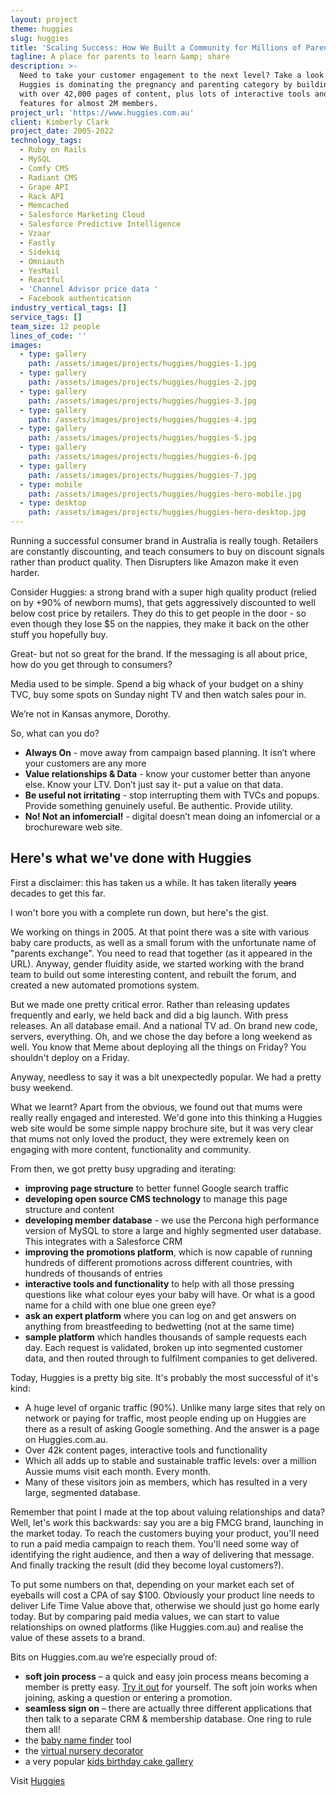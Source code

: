 ```yaml
---
layout: project
theme: huggies
slug: huggies
title: 'Scaling Success: How We Built a Community for Millions of Parents'
tagline: A place for parents to learn &amp; share
description: >-
  Need to take your customer engagement to the next level? Take a look at how
  Huggies is dominating the pregnancy and parenting category by building a site
  with over 42,000 pages of content, plus lots of interactive tools and member
  features for almost 2M members.
project_url: 'https://www.huggies.com.au'
client: Kimberly Clark
project_date: 2005-2022
technology_tags:
  - Ruby on Rails
  - MySQL
  - Comfy CMS
  - Radiant CMS
  - Grape API
  - Rack API
  - Memcached
  - Salesforce Marketing Cloud
  - Salesforce Predictive Intelligence
  - Vzaar
  - Fastly
  - Sidekiq
  - Omniauth
  - YesMail
  - Reactful
  - 'Channel Advisor price data '
  - Facebook authentication
industry_vertical_tags: []
service_tags: []
team_size: 12 people
lines_of_code: ''
images:
  - type: gallery
    path: /assets/images/projects/huggies/huggies-1.jpg
  - type: gallery
    path: /assets/images/projects/huggies/huggies-2.jpg
  - type: gallery
    path: /assets/images/projects/huggies/huggies-3.jpg
  - type: gallery
    path: /assets/images/projects/huggies/huggies-4.jpg
  - type: gallery
    path: /assets/images/projects/huggies/huggies-5.jpg
  - type: gallery
    path: /assets/images/projects/huggies/huggies-6.jpg
  - type: gallery
    path: /assets/images/projects/huggies/huggies-7.jpg
  - type: mobile
    path: /assets/images/projects/huggies/huggies-hero-mobile.jpg
  - type: desktop
    path: /assets/images/projects/huggies/huggies-hero-desktop.jpg
---
```


Running a successful consumer brand in Australia is really tough. Retailers are constantly discounting, and teach consumers to buy on discount signals rather than product quality. Then Disrupters like Amazon make it even harder.

Consider Huggies: a strong brand with a super high quality product (relied on by +90% of newborn mums), that gets aggressively discounted to well below cost price by retailers. They do this to get people in the door - so even though they lose $5 on the nappies, they make it back on the other stuff you hopefully buy.

Great- but not so great for the brand. If the messaging is all about price, how do you get through to consumers?

Media used to be simple. Spend a big whack of your budget on a shiny TVC, buy some spots on Sunday night TV and then watch sales pour in.

We’re not in Kansas anymore, Dorothy.

So, what can you do?

* **Always On** - move away from campaign based planning. It isn’t where your customers are any more
* **Value relationships & Data** - know your customer better than anyone else. Know your LTV. Don’t just say it- put a value on that data.
* **Be useful not irritating** - stop interrupting them with TVCs and popups. Provide something genuinely useful. Be authentic. Provide utility.
* **No! Not an infomercial!** - digital doesn’t mean doing an infomercial or a brochureware web site.

## Here's what we've done with Huggies

First a disclaimer: this has taken us a while. It has taken literally ~~years~~ decades to get this far.

I won't bore you with a complete run down, but here's the gist.

We working on things in 2005. At that point there was a site with various baby care products, as well as a small forum with the unfortunate name of "parents exchange". You need to read that together (as it appeared in the URL). Anyway, gender fluidity aside, we started working with the brand team to build out some interesting content, and rebuilt the forum, and created a new automated promotions system.

But we made one pretty critical error. Rather than releasing updates frequently and early, we held back and did a big launch. With press releases. An all database email. And a national TV ad. On brand new code, servers, everything. Oh, and we chose the day before a long weekend as well. You know that Meme about deploying all the things on Friday? You shouldn't deploy on a Friday.

Anyway, needless to say it was a bit unexpectedly popular. We had a pretty busy weekend.

What we learnt? Apart from the obvious, we found out that mums were really really engaged and interested. We'd gone into this thinking a Huggies web site would be some simple nappy brochure site, but it was very clear that mums not only loved the product, they were extremely keen on engaging with more content, functionality and community.

From then, we got pretty busy upgrading and iterating:

* **improving page structure** to better funnel Google search traffic
* **developing open source CMS technology** to manage this page structure and content
* **developing member database** - we use the Percona high performance version of MySQL to store a large and highly segmented user database. This integrates with a Salesforce CRM
* **improving the promotions platform**, which is now capable of running hundreds of different promotions across different countries, with hundreds of thousands of entries
* **interactive tools and functionality** to help with all those pressing questions like what colour eyes your baby will have. Or what is a good name for a child with one blue one green eye?
* **ask an expert platform** where you can log on and get answers on anything from breastfeeding to bedwetting (not at the same time)
* **sample platform** which handles thousands of sample requests each day. Each request is validated, broken up into segmented customer data, and then routed through to fulfilment companies to get delivered.

Today, Huggies is a pretty big site. It's probably the most successful of it's kind:

* A huge level of organic traffic (90%). Unlike many large sites that rely on network or paying for traffic, most people ending up on Huggies are there as a result of asking Google something. And the answer is a page on Huggies.com.au.
* Over 42k content pages, interactive tools and functionality
* Which all adds up to stable and sustainable traffic levels: over a million Aussie mums visit each month. Every month.
* Many of these visitors join as members, which has resulted in a very large, segmented database.

Remember that point I made at the top about valuing relationships and data? Well, let's work this backwards: say you are a big FMCG brand, launching in the market today. To reach the customers buying your product, you'll need to run a paid media campaign to reach them. You'll need some way of identifying the right audience, and then a way of delivering that message. And finally tracking the result (did they become loyal customers?).

To put some numbers on that, depending on your market each set of eyeballs will cost a CPA of say $100. Obviously your product line needs to deliver Life Time Value above that, otherwise we should just go home early today. But by comparing paid media values, we can start to value relationships on owned platforms (like Huggies.com.au) and realise the value of these assets to a brand.

Bits on Huggies.com.au we’re especially proud of:

* **soft join process** – a quick and easy join process means becoming a member is pretty easy. [Try it out](https://www.huggies.com.au/join) for yourself. The soft join works when joining, asking a question or entering a promotion.
* **seamless sign on** – there are actually three different applications that then talk to a separate CRM & membership database. One ring to rule them all!
* the [baby name finder](https://www.huggies.com.au/baby-names/ "baby name finder") tool
* the [virtual nursery decorator](https://www.huggies.com.au/pregnancy/baby-nursery/baby-room-decorator "virtual nursery decorator")
* a very popular [kids birthday cake gallery](https://www.huggies.com.au/kids-birthday-cakes "kids birthday cake gallery")

Visit [Huggies](http://www.huggies.com.au/%22)
